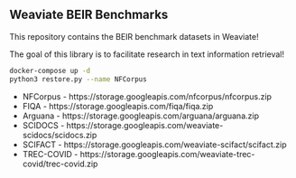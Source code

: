 <h2> Weaviate BEIR Benchmarks </h2>

This repository contains the BEIR benchmark datasets in Weaviate!

The goal of this library is to facilitate research in text information retrieval!

```bash
docker-compose up -d
python3 restore.py --name NFCorpus
```

<ul>
  <li> NFCorpus - https://storage.googleapis.com/nfcorpus/nfcorpus.zip </li>
  <li> FIQA - https://storage.googleapis.com/fiqa/fiqa.zip </li>
  <li> Arguana - https://storage.googleapis.com/arguana/arguana.zip </li>
  <li> SCIDOCS - https://storage.googleapis.com/weaviate-scidocs/scidocs.zip </li>
  <li> SCIFACT - https://storage.googleapis.com/weaviate-scifact/scifact.zip </li>
  <li> TREC-COVID - https://storage.googleapis.com/weaviate-trec-covid/trec-covid.zip </li>
</ul>
